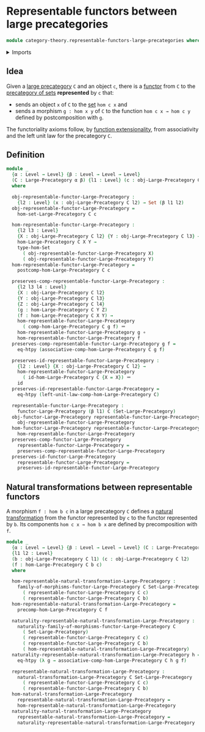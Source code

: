 # Representable functors between large precategories

```agda
module category-theory.representable-functors-large-precategories where
```

<details><summary>Imports</summary>

```agda
open import category-theory.functors-large-precategories
open import category-theory.large-precategories
open import category-theory.natural-transformations-functors-large-precategories

open import foundation.category-of-sets
open import foundation.function-extensionality
open import foundation.function-types
open import foundation.homotopies
open import foundation.identity-types
open import foundation.sets
open import foundation.universe-levels
```

</details>

## Idea

Given a [large precategory](category-theory.large-precategories.md) `C` and an
object `c`, there is a
[functor](category-theory.functors-large-precategories.md) from `C` to the
[precategory of sets](foundation.category-of-sets.md) **represented** by `c`
that:

- sends an object `x` of `C` to the [set](foundation-core.sets.md) `hom c x` and
- sends a morphism `g : hom x y` of `C` to the function `hom c x → hom c y`
  defined by postcomposition with `g`.

The functoriality axioms follow, by
[function extensionality](foundation.function-extensionality.md), from
associativity and the left unit law for the precategory `C`.

## Definition

```agda
module _
  {α : Level → Level} {β : Level → Level → Level}
  (C : Large-Precategory α β) {l1 : Level} (c : obj-Large-Precategory C l1)
  where

  obj-representable-functor-Large-Precategory :
    {l2 : Level} (x : obj-Large-Precategory C l2) → Set (β l1 l2)
  obj-representable-functor-Large-Precategory =
    hom-set-Large-Precategory C c

  hom-representable-functor-Large-Precategory :
    {l2 l3 : Level}
    {X : obj-Large-Precategory C l2} {Y : obj-Large-Precategory C l3} →
    hom-Large-Precategory C X Y →
    type-hom-Set
      ( obj-representable-functor-Large-Precategory X)
      ( obj-representable-functor-Large-Precategory Y)
  hom-representable-functor-Large-Precategory =
    postcomp-hom-Large-Precategory C c

  preserves-comp-representable-functor-Large-Precategory :
    {l2 l3 l4 : Level}
    {X : obj-Large-Precategory C l2}
    {Y : obj-Large-Precategory C l3}
    {Z : obj-Large-Precategory C l4}
    (g : hom-Large-Precategory C Y Z)
    (f : hom-Large-Precategory C X Y) →
    hom-representable-functor-Large-Precategory
      ( comp-hom-Large-Precategory C g f) ＝
    hom-representable-functor-Large-Precategory g ∘
    hom-representable-functor-Large-Precategory f
  preserves-comp-representable-functor-Large-Precategory g f =
    eq-htpy (associative-comp-hom-Large-Precategory C g f)

  preserves-id-representable-functor-Large-Precategory :
    {l2 : Level} {X : obj-Large-Precategory C l2} →
    hom-representable-functor-Large-Precategory
      ( id-hom-Large-Precategory C {X = X}) ＝
    id
  preserves-id-representable-functor-Large-Precategory =
    eq-htpy (left-unit-law-comp-hom-Large-Precategory C)

  representable-functor-Large-Precategory :
    functor-Large-Precategory (β l1) C (Set-Large-Precategory)
  obj-functor-Large-Precategory representable-functor-Large-Precategory =
    obj-representable-functor-Large-Precategory
  hom-functor-Large-Precategory representable-functor-Large-Precategory =
    hom-representable-functor-Large-Precategory
  preserves-comp-functor-Large-Precategory
    representable-functor-Large-Precategory =
    preserves-comp-representable-functor-Large-Precategory
  preserves-id-functor-Large-Precategory
    representable-functor-Large-Precategory =
    preserves-id-representable-functor-Large-Precategory
```

## Natural transformations between representable functors

A morphism `f : hom b c` in a large precategory `C` defines a
[natural transformation](category-theory.natural-transformations-functors-large-precategories.md)
from the functor represented by `c` to the functor represented by `b`. Its
components `hom c x → hom b x` are defined by precomposition with `f`.

```agda
module _
  {α : Level → Level} {β : Level → Level → Level} (C : Large-Precategory α β)
  {l1 l2 : Level}
  (b : obj-Large-Precategory C l1) (c : obj-Large-Precategory C l2)
  (f : hom-Large-Precategory C b c)
  where

  hom-representable-natural-transformation-Large-Precategory :
    family-of-morphisms-functor-Large-Precategory C Set-Large-Precategory
      ( representable-functor-Large-Precategory C c)
      ( representable-functor-Large-Precategory C b)
  hom-representable-natural-transformation-Large-Precategory =
    precomp-hom-Large-Precategory C f

  naturality-representable-natural-transformation-Large-Precategory :
    naturality-family-of-morphisms-functor-Large-Precategory C
      ( Set-Large-Precategory)
      ( representable-functor-Large-Precategory C c)
      ( representable-functor-Large-Precategory C b)
      ( hom-representable-natural-transformation-Large-Precategory)
  naturality-representable-natural-transformation-Large-Precategory h =
    eq-htpy (λ g → associative-comp-hom-Large-Precategory C h g f)

  representable-natural-transformation-Large-Precategory :
    natural-transformation-Large-Precategory C Set-Large-Precategory
      ( representable-functor-Large-Precategory C c)
      ( representable-functor-Large-Precategory C b)
  hom-natural-transformation-Large-Precategory
    representable-natural-transformation-Large-Precategory =
    hom-representable-natural-transformation-Large-Precategory
  naturality-natural-transformation-Large-Precategory
    representable-natural-transformation-Large-Precategory =
    naturality-representable-natural-transformation-Large-Precategory
```
